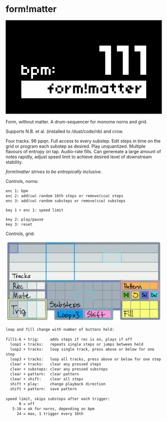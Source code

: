 # form!matter


![form_without_matter](screenshot.png)


Form, without matter. A drum-sequencer for monome norns and grid.

Supports N.B. et al. (installed to /dust/code/nb) and crow.

Four tracks. 96 ppqn. Full access to every substep. Edit steps in time on the grid or program each substep as desired. Play unquantized. Multiple flavours of entropy on tap. Audio-rate fills. Can genereate a large amount of notes rapidly, adjust speed limit to achieve desired level of downstream stability. 

*form!matter strives to be entropically inclusive.*  

Controls, norns:
```
enc 1: bpm 
enc 2: add(cw) random 16th steps or remove(ccw) steps  
enc 3: add(cw) random substeps or remove(ccw) substeps  
```
```
key 1 + enc 1: speed limit
```
```
key 2: play/pause  
key 3: reset
```

Controls, grid:

![form_without_matter](form_without_matter_grid.jpg)

```
loop and fill change with number of buttons held:

fill1-6 + trig:     adds steps if rec is on, plays if off
  loop1 + tracks:   repeats single steps or jumps between held
  loop2 + tracks:   loop single track, press above or below for one step
  loop3 + tracks:   loop all tracks, press above or below for one step
  clear + tracks:   clear any pressed steps
  clear + substeps: clear any pressed substeps
  clear + pattern:  clear pattern
  clear + shift:    clear all steps
  shift + play:     change playback direction
  shift + pattern:  save pattern

speed limit, skips substeps after each trigger:
      0 = off
   5-10 = ok for norns, depending on bpm
     24 = max, 1 trigger every 16th
```
